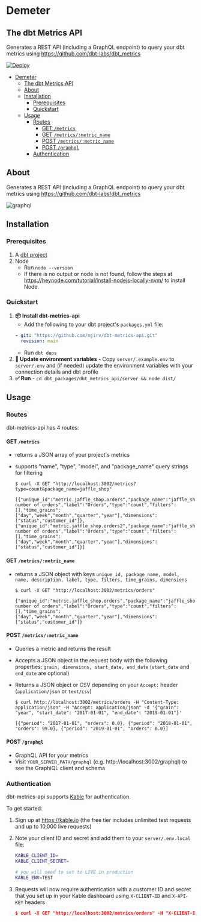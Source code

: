 # Demeter

## The dbt Metrics API

Generates a REST API (including a GraphQL endpoint) to query your dbt metrics using https://github.com/dbt-labs/dbt_metrics

[![Deploy](https://www.herokucdn.com/deploy/button.svg)](https://heroku.com/deploy)

- [Demeter](#demeter)
  - [The dbt Metrics API](#the-dbt-metrics-api)
  - [About](#about)
  - [Installation](#installation)
    - [Prerequisites](#prerequisites)
    - [Quickstart](#quickstart)
  - [Usage](#usage)
    - [Routes](#routes)
      - [GET `/metrics`](#get-metrics)
      - [GET `/metrics/:metric_name`](#get-metricsmetric_name)
      - [POST `/metrics/:metric_name`](#post-metricsmetric_name)
      - [POST `/graphql`](#post-graphql)
    - [Authentication](#authentication)

## About

Generates a REST API (including a GraphQL endpoint) to query your dbt metrics using https://github.com/dbt-labs/dbt_metrics

![graphql](https://user-images.githubusercontent.com/5953854/158102577-f935b647-88f4-4180-b161-81f86a454ccb.PNG)

## Installation

### Prerequisites

1. A [dbt project](https://docs.getdbt.com/tutorial/setting-up)
2. Node
   - Run `node --version`
   - If there is no output or node is not found, follow the steps at https://heynode.com/tutorial/install-nodejs-locally-nvm/ to install Node.

### Quickstart

1. **📦 Install dbt-metrics-api**
   - Add the following to your dbt project's `packages.yml` file:
   ```yaml
   - git: "https://github.com/mjirv/dbt-metrics-api.git"
     revision: main
   ```
   - Run `dbt deps`
2. **🌄 Update environment variables** - Copy `server/.example.env` to `server/.env` and (if needed) update the environment variables with your connection details and dbt profile
3. **✅ Run** - `cd dbt_packages/dbt_metrics_api/server && node dist/`

## Usage

### Routes

dbt-metrics-api has 4 routes:

#### GET `/metrics`

- returns a JSON array of your project's metrics
- supports "name", "type", "model", and "package_name" query strings for filtering

      $ curl -X GET "http://localhost:3002/metrics?type=count&package_name=jaffle_shop"

      [{"unique_id":"metric.jaffle_shop.orders","package_name":"jaffle_shop","model":"ref('orders')","name":"orders","description":"The number of orders","label":"Orders","type":"count","filters":[],"time_grains":["day","week","month","quarter","year"],"dimensions":["status","customer_id"]},{"unique_id":"metric.jaffle_shop.orders2","package_name":"jaffle_shop","model":"ref('orders')","name":"orders2","description":"The number of orders","label":"Orders","type":"count","filters":[],"time_grains":["day","week","month","quarter","year"],"dimensions":["status","customer_id"]}]

#### GET `/metrics/:metric_name`

- returns a JSON object with keys `unique_id, package_name, model, name, description, label, type, filters, time_grains, dimensions`

      $ curl -X GET "http://localhost:3002/metrics/orders"

      {"unique_id":"metric.jaffle_shop.orders","package_name":"jaffle_shop","model":"ref('orders')","name":"orders","description":"The number of orders","label":"Orders","type":"count","filters":[],"time_grains":["day","week","month","quarter","year"],"dimensions":["status","customer_id"]}

#### POST `/metrics/:metric_name`

- Queries a metric and returns the result
- Accepts a JSON object in the request body with the following properties: `grain, dimensions, start_date, end_date` (`start_date` and `end_date` are optional)
- Returns a JSON object or CSV depending on your `Accept:` header (`application/json` or `text/csv`)

      $ curl http://localhost:3002/metrics/orders -H "Content-Type: application/json" -H "Accept: application/json" -d '{"grain": "year", "start_date": "2017-01-01", "end_date": "2019-01-01"}'

      [{"period": "2017-01-01", "orders": 0.0}, {"period": "2018-01-01", "orders": 99.0}, {"period": "2019-01-01", "orders": 0.0}]

#### POST `/graphql`

- GraphQL API for your metrics
- Visit `YOUR_SERVER_PATH/graphql` (e.g. http://localhost:3002/graphql) to see the GraphiQL client and schema

### Authentication

dbt-metrics-api supports [Kable](https://kable.io) for authentication.

To get started:

1. Sign up at https://kable.io (the free tier includes unlimited test requests and up to 10,000 live requests)
2. Note your client ID and secret and add them to your `server/.env.local` file:

   ```bash
   KABLE_CLIENT_ID=
   KABLE_CLIENT_SECRET=

   # you will need to set to LIVE in production
   KABLE_ENV=TEST
   ```

3. Requests will now require authentication with a customer ID and secret that you set up in your Kable dashboard using `X-CLIENT-ID` and `X-API-KEY` headers

   ```json
   $ curl -X GET "http://localhost:3002/metrics/orders" -H "X-CLIENT-ID: test-customer-1" -H "X-API-KEY: sk_test.some.secret.key"
   ```
